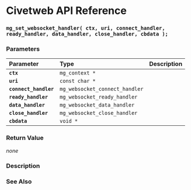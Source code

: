 # Civetweb API Reference

### `mg_set_websocket_handler( ctx, uri, connect_handler, ready_handler, data_handler, close_handler, cbdata );`

### Parameters

| Parameter | Type | Description |
| :--- | :--- | :--- |
|**`ctx`**|`mg_context *`||
|**`uri`**|`const char *`||
|**`connect_handler`**|`mg_websocket_connect_handler`||
|**`ready_handler`**|`mg_websocket_ready_handler`||
|**`data_handler`**|`mg_websocket_data_handler`||
|**`close_handler`**|`mg_websocket_close_handler`||
|**`cbdata`**|`void *`||

### Return Value

*none*

### Description

### See Also
